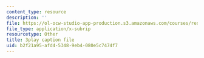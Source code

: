```yaml
---
content_type: resource
description: ''
file: https://ol-ocw-studio-app-production.s3.amazonaws.com/courses/res-6-012-introduction-to-probability-spring-2018/b2f21a95afd453489eb4080e5c7474f7_-0pzpXHq_io.vtt
file_type: application/x-subrip
resourcetype: Other
title: 3play caption file
uid: b2f21a95-afd4-5348-9eb4-080e5c7474f7
---
```

